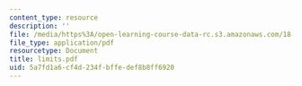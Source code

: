 ```yaml
---
content_type: resource
description: ''
file: /media/https%3A/open-learning-course-data-rc.s3.amazonaws.com/18-a34-mathematical-problem-solving-putnam-seminar-fall-2018/5a7fd1a6cf4d234fbffedef8b8ff6920_limits.pdf
file_type: application/pdf
resourcetype: Document
title: limits.pdf
uid: 5a7fd1a6-cf4d-234f-bffe-def8b8ff6920
---
```


